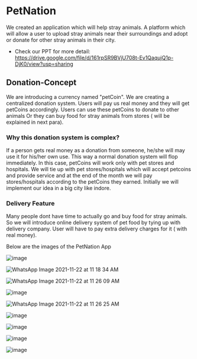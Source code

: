 
# PetNation
We created an application which will help stray animals. A platform which will allow a user to upload stray animals near their surroundings and adopt or donate for other stray animals in their city.

* Check our PPT for more detail: https://drive.google.com/file/d/161rpSR9BVjU708t-Ev1QaqujQ1p-DjK0/view?usp=sharing
## Donation-Concept
We are introducing a currency named "petCoin". We are creating a centralized donation system. Users will pay us real money and they will get petCoins accordingly. Users can use these petCoins to donate to other animals Or they can buy food for stray animals from stores ( will be explained in next para).<br/>
### Why this donation system is complex?
If a person gets real money as a donation from someone, he/she will may use it for his/her own use. This way a normal donation system will flop immediately. In this case, petCoins will work only with pet stores and hospitals. We will tie up with pet stores/hospitals which will accept petcoins and provide service and at the end of the month we will pay stores/hospitals according to the petCoins they earned. Initially we will implement our idea in a big city like indore.<br/>
### Delivery Feature
Many people dont have time to actually go and buy food for stray animals. So we will introduce online delivery system of pet food by tying up with delivery company. User will have to pay extra delivery charges for it ( with real money).

Below are the images of the PetNation App

![image](https://user-images.githubusercontent.com/66211350/142808543-ef6040fb-2a60-433f-a70e-157dc7a1b2d9.png)

![WhatsApp Image 2021-11-22 at 11 18 34 AM](https://user-images.githubusercontent.com/66211350/142807908-30704bf4-ae3b-495d-898d-6df5d268ce7d.jpeg)

![WhatsApp Image 2021-11-22 at 11 26 09 AM](https://user-images.githubusercontent.com/66211350/142808199-c9c58885-d06f-48c9-94da-b4d93d3cc32c.jpeg)

![image](https://user-images.githubusercontent.com/66211350/142808494-550dc1ea-c698-48af-8c6c-95887ea292df.png)

![WhatsApp Image 2021-11-22 at 11 26 25 AM](https://user-images.githubusercontent.com/66211350/142808245-8c3de8d4-9ab0-44e5-9737-e0d79a8760d2.jpeg)

![image](https://user-images.githubusercontent.com/66211350/142808404-eb6496ff-bb6e-4bbb-8c11-f1090d8c43ff.png)

![image](https://user-images.githubusercontent.com/66211350/142808427-609316da-7cc8-4209-92c3-45cef8a3452c.png)

![image](https://user-images.githubusercontent.com/66211350/142808441-4aa56588-1a86-402e-8e73-f09b4d612c3a.png)

![image](https://user-images.githubusercontent.com/66211350/142808448-6831fd09-9ef8-4ebb-bf60-d09107104003.png)


